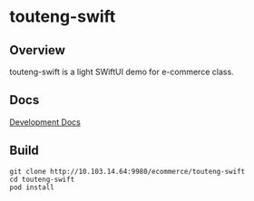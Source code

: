# touteng-swift

## Overview

touteng-swift is a light SWiftUI demo for e-commerce class.

## Docs

[Development Docs](https://docs.qq.com/doc/DS0tuZnpISml6VWpZ)

## Build

```shell
git clone http://10.103.14.64:9980/ecommerce/touteng-swift
cd touteng-swift
pod install
```